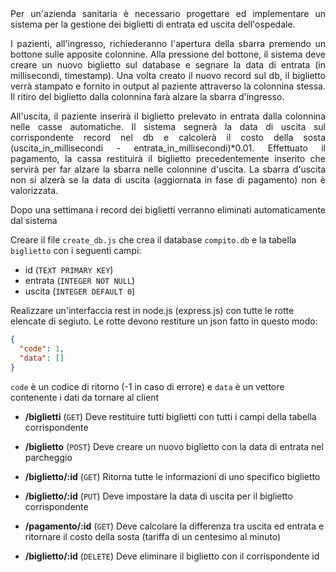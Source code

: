 <div align="justify">
Per un'azienda sanitaria è necessario progettare ed implementare un sistema per la gestione dei biglietti di entrata ed uscita dell'ospedale.

I pazienti, all'ingresso, richiederanno l'apertura della sbarra premendo un bottone sulle apposite colonnine.
Alla pressione del bottone, il sistema deve creare un nuovo biglietto sul database e segnare la data di entrata (in millisecondi, timestamp). 
Una volta creato il nuovo record sul db, il biglietto verrà stampato e fornito in output al paziente attraverso la colonnina stessa. 
Il ritiro del biglietto dalla colonnina farà alzare la sbarra d'ingresso.

All'uscita, il paziente inserirà il biglietto prelevato in entrata dalla colonnina nelle casse automatiche. Il sistema segnerà la data di uscita sul corrispondente record nel db e calcolerà il costo della sosta (uscita_in_millisecondi - entrata_in_millisecondi)*0.01.
Effettuato il pagamento, la cassa restituirà il biglietto precedentemente inserito che servirà per far alzare la sbarra nelle colonnine d'uscita.
La sbarra d'uscita non si alzerà se la data di uscita (aggiornata in fase di pagamento) non è valorizzata.

Dopo una settimana i record dei biglietti verranno eliminati automaticamente dal sistema 

</div>

Creare il file `create_db.js` che crea il database `compito.db` e la tabella `biglietto` con i seguenti campi:
* id (`TEXT PRIMARY KEY`)
* entrata (`INTEGER NOT NULL`)
* uscita (`INTEGER DEFAULT 0`)

Realizzare un'interfaccia rest in node.js (express.js) con tutte le rotte elencate di segiuto.
Le rotte devono restiture un json fatto in questo modo:

```json
{
  "code": 1,
  "data": []
}
```

`code` è un codice di ritorno (-1 in caso di errore) e `data` è un vettore contenente i dati da tornare al client


* **/biglietti** (`GET`)
Deve restituire tutti biglietti con tutti i campi della tabella corrispondente

* **/biglietto** (`POST`)
Deve creare un nuovo biglietto con la data di entrata nel parcheggio

* **/biglietto/:id** (`GET`)
Ritorna tutte le informazioni di uno specifico biglietto

* **/biglietto/:id** (`PUT`)
Deve impostare la data di uscita per il biglietto corrispondente

* **/pagamento/:id** (`GET`)
Deve calcolare la differenza tra uscita ed entrata e ritornare il costo della sosta (tariffa di un centesimo al minuto)

* **/biglietto/:id** (`DELETE`)
Deve eliminare il biglietto con il corrispondente id
  
